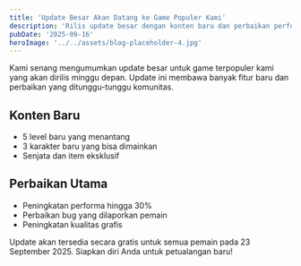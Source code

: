```yaml
---
title: 'Update Besar Akan Datang ke Game Populer Kami'
description: 'Rilis update besar dengan konten baru dan perbaikan performa'
pubDate: '2025-09-16'
heroImage: '../../assets/blog-placeholder-4.jpg'
---
```


Kami senang mengumumkan update besar untuk game terpopuler kami yang akan dirilis minggu depan. Update ini membawa banyak fitur baru dan perbaikan yang ditunggu-tunggu komunitas.

## Konten Baru
- 5 level baru yang menantang
- 3 karakter baru yang bisa dimainkan
- Senjata dan item eksklusif

## Perbaikan Utama
- Peningkatan performa hingga 30%
- Perbaikan bug yang dilaporkan pemain
- Peningkatan kualitas grafis

Update akan tersedia secara gratis untuk semua pemain pada 23 September 2025. Siapkan diri Anda untuk petualangan baru!
